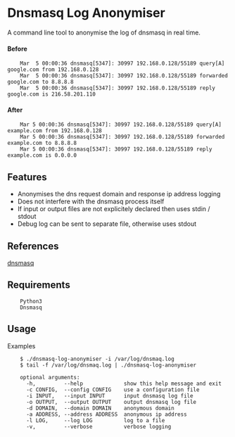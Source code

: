 # Dnsmasq Log Anonymiser

A command line tool to anonymise the log of dnsmasq in real time.

#### Before

        Mar  5 00:00:36 dnsmasq[5347]: 30997 192.168.0.128/55189 query[A] google.com from 192.168.0.128
        Mar  5 00:00:36 dnsmasq[5347]: 30997 192.168.0.128/55189 forwarded google.com to 8.8.8.8
        Mar  5 00:00:36 dnsmasq[5347]: 30997 192.168.0.128/55189 reply google.com is 216.58.201.110

#### After

        Mar 5 00:00:36 dnsmasq[5347]: 30997 192.168.0.128/55189 query[A] example.com from 192.168.0.128
        Mar 5 00:00:36 dnsmasq[5347]: 30997 192.168.0.128/55189 forwarded example.com to 8.8.8.8
        Mar 5 00:00:36 dnsmasq[5347]: 30997 192.168.0.128/55189 reply example.com is 0.0.0.0

## Features
* Anonymises the dns request domain and response ip address logging
* Does not interfere with the dnsmasq process itself
* If input or output files are not explicitely declared then uses stdin / stdout
* Debug log can be sent to separate file, otherwise uses stdout
## References
[dnsmasq](http://www.thekelleys.org.uk/dnsmasq/doc.html)

## Requirements
        Python3
        Dnsmasq

## Usage
Examples

        $ ./dnsmasq-log-anonymiser -i /var/log/dnsmaq.log
        $ tail -f /var/log/dnsmaq.log | ./dnsmasq-log-anonymiser

        optional arguments:
          -h,         --help             show this help message and exit
          -c CONFIG,  --config CONFIG    use a configuration file
          -i INPUT,   --input INPUT      input dnsmasq log file
          -o OUTPUT,  --output OUTPUT    output dnsmasq log file
          -d DOMAIN,  --domain DOMAIN    anonymous domain
          -a ADDRESS, --address ADDRESS  anonymous ip address
          -l LOG,     --log LOG          log to a file
          -v,         --verbose          verbose logging

